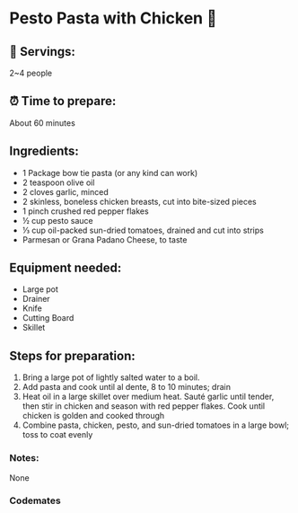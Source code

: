 # Pesto Pasta with Chicken :chicken:

## :spaghetti: Servings: 
2~4 people

## :alarm_clock: Time to prepare: 
About 60 minutes

## Ingredients:
- 1 Package bow tie pasta (or any kind can work)
- 2 teaspoon olive oil
- 2 cloves garlic, minced
- 2 skinless, boneless chicken breasts, cut into bite-sized pieces
- 1 pinch crushed red pepper flakes
- ½ cup pesto sauce
- ⅓ cup oil-packed sun-dried tomatoes, drained and cut into strips
- Parmesan or Grana Padano Cheese, to taste


## Equipment needed:
- Large pot
- Drainer
- Knife
- Cutting Board
- Skillet

## Steps for preparation:
1.	Bring a large pot of lightly salted water to a boil. 
2.  Add pasta and cook until al dente, 8 to 10 minutes; drain
3.	Heat oil in a large skillet over medium heat. Sauté garlic until tender, then stir in chicken and season with red pepper flakes. Cook until chicken is golden and cooked through
4.	Combine pasta, chicken, pesto, and sun-dried tomatoes in a large bowl; toss to coat evenly




### Notes:
None



### Codemates #
